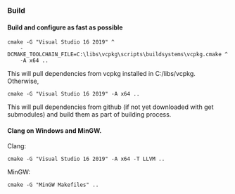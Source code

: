 

### Build

#### Build and configure as fast as possible

```
cmake -G "Visual Studio 16 2019" ^
    -DCMAKE_TOOLCHAIN_FILE=C:\libs\vcpkg\scripts\buildsystems\vcpkg.cmake ^
    -A x64 ..
```

This will pull dependencies from vcpkg installed in C:/libs/vcpkg.  
Otherwise, 

```
cmake -G "Visual Studio 16 2019" -A x64 ..
```

This will pull dependencies from github (if not yet downloaded with get submodules)
and build them as part of building process.

#### Clang on Windows and MinGW.

Clang:
```
cmake -G "Visual Studio 16 2019" -A x64 -T LLVM ..
```

MinGW:
```
cmake -G "MinGW Makefiles" ..
```
